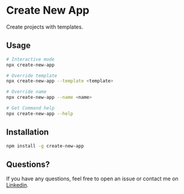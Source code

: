 # Create New App

Create projects with templates.

## Usage

```bash
# Interactive mode
npx create-new-app

# Override template
npx create-new-app --template <template>

# Override name
npx create-new-app --name <name>

# Get Command help
npx create-new-app --help
```

## Installation

```bash
npm install -g create-new-app
```

## Questions?

If you have any questions, feel free to open an issue or contact me on [Linkedin](https://www.linkedin.com/in/ulisesvaf).
